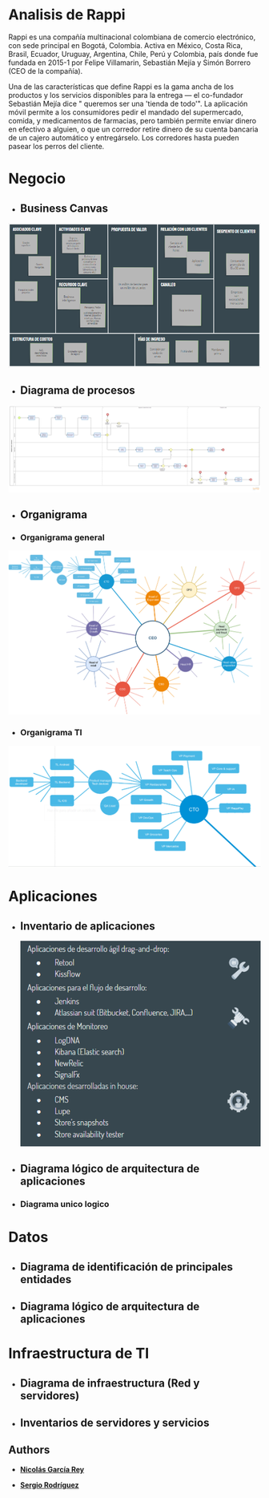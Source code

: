 
# Analisis de Rappi

Rappi es una compañía multinacional colombiana de comercio electrónico, con sede principal en Bogotá, Colombia. Activa en México, Costa Rica, Brasil, Ecuador, Uruguay, Argentina, Chile, Perú y Colombia, país donde fue fundada en 2015-1​ por Felipe Villamarin, Sebastián Mejía y Simón Borrero (CEO de la compañía).

Una de las características que define Rappi es la gama ancha de los productos y los servicios disponibles para la entrega — el co-fundador Sebastián Mejía dice " queremos ser una 'tienda de todo'". La aplicación móvil permite a los consumidores pedir el mandado del supermercado, comida, y medicamentos de farmacias, pero también permite enviar dinero en efectivo a alguien, o que un corredor retire dinero de su cuenta bancaria de un cajero automático y entregárselo. Los corredores hasta pueden pasear los perros del cliente.


# Negocio


 - ## Business Canvas
 
 ![](canvas-rappi.png)
 - ## Diagrama de procesos
 ![](rappi.png)
 - ## Organigrama
 - ### Organigrama general
  ![](organigrama.png)
  - ### Organigrama TI
   ![](OrganigramaTi.png)

# Aplicaciones
- ## Inventario de aplicaciones
  ![](InventarioAplicaciones.PNG)
 - ## Diagrama lógico de arquitectura de aplicaciones
 - ### Diagrama unico logico


# Datos
- ## Diagrama de identificación de principales entidades
 - ## Diagrama lógico de arquitectura de aplicaciones

# Infraestructura de TI
- ## Diagrama de infraestructura (Red y servidores)
 - ## Inventarios de servidores y servicios

## Authors
* **[Nicolás García Rey](https://github.com/nicoga97)**

 * **[Sergio Rodríguez](https://github.com/SergioRt1)**
